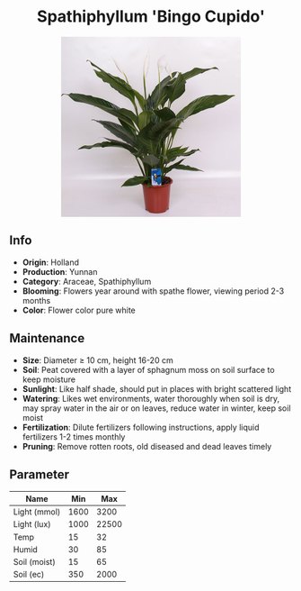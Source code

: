 <h1 align='center'>Spathiphyllum 'Bingo Cupido'</h1>
<p align="center">
    <img 
        align='center'
        width='320'
        src="../images/spathiphyllum bingo cupido.png" 
        alt='Spathiphyllum 'Bingo Cupido'' />
</p>

## Info

 - **Origin**: Holland
 - **Production**: Yunnan
 - **Category**: Araceae, Spathiphyllum
 - **Blooming**: Flowers year around with spathe flower, viewing period 2-3 months
 - **Color**: Flower color pure white

## Maintenance

 - **Size**: Diameter ≥ 10 cm, height 16-20 cm
 - **Soil**: Peat covered with a layer of sphagnum moss on soil surface to keep moisture
 - **Sunlight**: Like half shade, should put in places with bright scattered light
 - **Watering**: Likes wet environments, water thoroughly when soil is dry, may spray water in the air or on leaves, reduce water in winter, keep soil moist
 - **Fertilization**: Dilute fertilizers following instructions, apply liquid fertilizers 1-2 times monthly
 - **Pruning**: Remove rotten roots, old diseased and dead leaves timely

## Parameter

| Name         | Min  | Max   |
|--------------|------|-------|
| Light (mmol) | 1600 | 3200  |
| Light (lux)  | 1000 | 22500 |
| Temp         | 15    | 32    |
| Humid        | 30   | 85    |
| Soil (moist) | 15   | 65    |
| Soil (ec)    | 350  | 2000  |